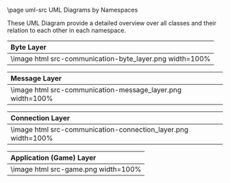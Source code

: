 \page uml-src UML Diagrams by Namespaces

These UML Diagram provide a detailed overview over all classes and their relation to each other in each namespace.

| Byte Layer |
| :---- |
| \image html src-communication-byte_layer.png width=100% |

| Message Layer |
| :---- |
| \image html src-communication-message_layer.png width=100% |

| Connection Layer |
| :---- |
| \image html src-communication-connection_layer.png width=100% |

| Application (Game) Layer |
| :---- |
| \image html src-game.png width=100% |


